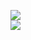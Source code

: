 [![](https://img.shields.io/badge/Made%20With-Github%20Spray-lightgrey.svg?style=for-the-badge&logo=github)](https://github.com/Annihil/github-spray#30178)  
[![](https://i.imgur.com/2DrTn0Z.gif)](https://github.com/Annihil/github-spray)
